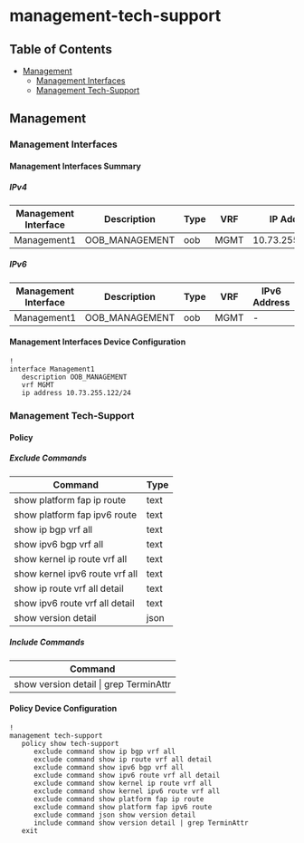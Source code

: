 # management-tech-support

## Table of Contents

- [Management](#management)
  - [Management Interfaces](#management-interfaces)
  - [Management Tech-Support](#management-tech-support-1)

## Management

### Management Interfaces

#### Management Interfaces Summary

##### IPv4

| Management Interface | Description | Type | VRF | IP Address | Gateway |
| -------------------- | ----------- | ---- | --- | ---------- | ------- |
| Management1 | OOB_MANAGEMENT | oob | MGMT | 10.73.255.122/24 | 10.73.255.2 |

##### IPv6

| Management Interface | Description | Type | VRF | IPv6 Address | IPv6 Gateway |
| -------------------- | ----------- | ---- | --- | ------------ | ------------ |
| Management1 | OOB_MANAGEMENT | oob | MGMT | - | - |

#### Management Interfaces Device Configuration

```eos
!
interface Management1
   description OOB_MANAGEMENT
   vrf MGMT
   ip address 10.73.255.122/24
```

### Management Tech-Support

#### Policy

##### Exclude Commands

| Command | Type |
| ------- | ---- |
| show platform fap ip route | text |
| show platform fap ipv6 route | text |
| show ip bgp vrf all | text |
| show ipv6 bgp vrf all | text |
| show kernel ip route vrf all | text |
| show kernel ipv6 route vrf all | text |
| show ip route vrf all detail | text |
| show ipv6 route vrf all detail | text |
| show version detail | json |

##### Include Commands

| Command |
| ------- |
| show version detail \| grep TerminAttr |

#### Policy Device Configuration

```eos
!
management tech-support
   policy show tech-support
      exclude command show ip bgp vrf all
      exclude command show ip route vrf all detail
      exclude command show ipv6 bgp vrf all
      exclude command show ipv6 route vrf all detail
      exclude command show kernel ip route vrf all
      exclude command show kernel ipv6 route vrf all
      exclude command show platform fap ip route
      exclude command show platform fap ipv6 route
      exclude command json show version detail
      include command show version detail | grep TerminAttr
   exit
```

